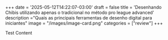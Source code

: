 +++
date = '2025-05-12T14:22:07-03:00'
draft = false
title = 'Desenhando Chibis utilizando apenas o tradicional no método pro league advanced'
description ="Quais as principais ferramentas de desenho digital para iniciantes"
image = "/images/image-card.png"
categories = ["review"]
+++

Test Content